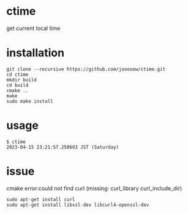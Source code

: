 # ctime
get current local time

# installation
```
git clone --recursive https://github.com/jooooow/ctime.git
cd ctime
mkdir build
cd build
cmake ..
make
sudo make install
```

# usage
```
$ ctime   
2023-04-15 23:21:57.250693 JST (Saturday)
```

# issue
cmake error:could not find curl (missing: curl_library curl_include_dir)
```
sudo apt-get install curl
sudo apt-get install libssl-dev libcurl4-openssl-dev
```
